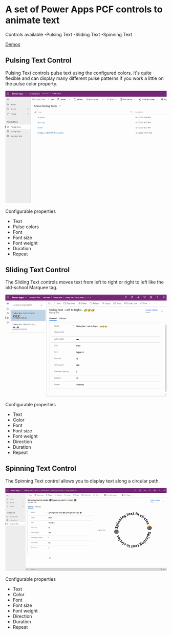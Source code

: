 # A set of Power Apps PCF controls to animate text

Controls available
-Pulsing Text
-Sliding Text
-Spinning Text

[Demos](https://github.com/jenschristianschroder/PCF-Text-Animation/blob/master/Demos)

## Pulsing Text Control

Pulsing Text controls pulse text using the configured colors. It's quite flexible and can display many different pulse patterns if you work a little on the pulse color property.

![Pulsing Text Control](Demos/Pulsing&#32;Text&#32;in&#32;Model-Driven&#32;Apps_small.gif)

Configurable properties

- Text
- Pulse colors
- Font
- Font size
- Font weight
- Duration
- Repeat

## Sliding Text Control

The Sliding Text controls moves text from left to right or right to left like the old-school Marquee tag.

![Sliding Text Control](Demos/Sliding&#32;Text&#32;in&#32;Model-Driven&#32;Apps_small.gif)

Configurable properties

- Text
- Color
- Font
- Font size
- Font weight
- Direction
- Duration
- Repeat

## Spinning Text Control

The Spinning Text control allows you to display text along a circular path.

![Spinning Text Control](Demos/Spinning&#32;Text&#32;in&#32;Model-Driven&#32;Apps_small.gif)

Configurable properties

- Text
- Color
- Font
- Font size
- Font weight
- Direction
- Duration
- Repeat
